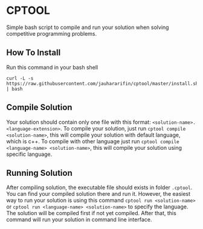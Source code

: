 # CPTOOL

Simple bash script to compile and run your solution when solving competitive programming problems.

## How To Install

Run this command in your bash shell

```
curl -L -s https://raw.githubusercontent.com/jauhararifin/cptool/master/install.sh | bash
```

## Compile Solution

Your solution should contain only one file with this format: `<solution-name>.<language-extension>`. To compile your solution, just run `cptool compile <solution-name>`, this will compile your solution with default language, which is c++. To compile with other language just run `cptool compile <language-name> <solution-name>`, this will compile your solution using specific language.

## Running Solution

After compiling solution, the executable file should exists in folder `.cptool`. You can find your compiled solution there and run it. However, the easiest way to run your solution is using this command `cptool run <solution-name>` or `cptool run <language-name> <solution-name>` to specify the language. The solution will be compiled first if not yet compiled. After that, this command will run your solution in command line interface.